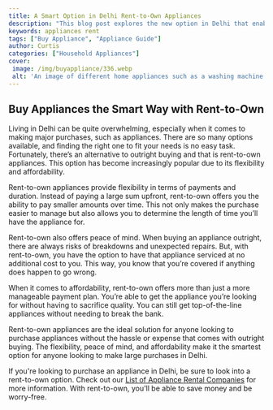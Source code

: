 ```yaml
---
title: A Smart Option in Delhi Rent-to-Own Appliances
description: "This blog post explores the new option in Delhi that enables people to rent or purchase appliances on a rent-to-own basis Learn about the affordable and convenient alternative to buying appliances outright"
keywords: appliances rent
tags: ["Buy Appliance", "Appliance Guide"]
author: Curtis
categories: ["Household Appliances"]
cover: 
 image: /img/buyappliance/336.webp
 alt: 'An image of different home appliances such as a washing machine refrigerator and microwave with the phrase appliances on rent - Delhi written in the middle'
---
```

## Buy Appliances the Smart Way with Rent-to-Own

Living in Delhi can be quite overwhelming, especially when it comes to making major purchases, such as appliances. There are so many options available, and finding the right one to fit your needs is no easy task. Fortunately, there’s an alternative to outright buying and that is rent-to-own appliances. This option has become increasingly popular due to its flexibility and affordability. 

Rent-to-own appliances provide flexibility in terms of payments and duration. Instead of paying a large sum upfront, rent-to-own offers you the ability to pay smaller amounts over time. This not only makes the purchase easier to manage but also allows you to determine the length of time you’ll have the appliance for.

Rent-to-own also offers peace of mind. When buying an appliance outright, there are always risks of breakdowns and unexpected repairs. But, with rent-to-own, you have the option to have that appliance serviced at no additional cost to you. This way, you know that you’re covered if anything does happen to go wrong.

When it comes to affordability, rent-to-own offers more than just a more manageable payment plan. You’re able to get the appliance you’re looking for without having to sacrifice quality. You can still get top-of-the-line appliances without needing to break the bank.

Rent-to-own appliances are the ideal solution for anyone looking to purchase appliances without the hassle or expense that comes with outright buying. The flexibility, peace of mind, and affordability make it the smartest option for anyone looking to make large purchases in Delhi.

If you're looking to purchase an appliance in Delhi, be sure to look into a rent-to-own option. Check out our [List of Appliance Rental Companies](./pages/appliance-rental) for more information. With rent-to-own, you'll be able to save money and be worry-free.
